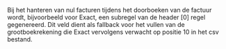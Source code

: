 Bij het hanteren van nul facturen tijdens het doorboeken van de factuur wordt, bijvoorbeeld voor Exact, een subregel van de header [0] regel gegenereerd.
Dit veld dient als fallback voor het vullen van de grootboekrekening die Exact vervolgens verwacht op positie 10 in het csv bestand.
